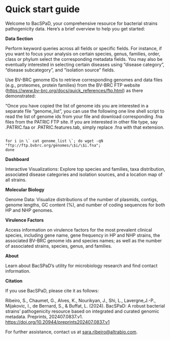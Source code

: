 # Quick start guide


Welcome to BacSPaD, your comprehensive resource for bacterial strains pathogenicity data. Here’s a brief overview to help you get started:

**Data Section**

Perform keyword queries across all fields or specific fields. For instance, if you want to focus your analysis on certain species, genus, families, order, class or phylum select  the corresponding metadata fields. You may also be eventually interested in selecting certain diseases using “disease category”, “disease subcategory”, and “isolation source” fields.

Use BV-BRC genome IDs to retrieve corresponding genomes and data files (e.g., proteomes, protein families) from the BV-BRC FTP website (https://www.bv-brc.org/docs/quick_references/ftp.html) as there demonstrated:

“Once you have copied the list of genome ids you are interested in a separate file “genome_list”, you can use the following one line shell script to read the list of genome ids from your file and download corresponding .fna files from the PATRIC FTP site. If you are interested in other file type, say .PATRIC.faa or .PATRIC.features.tab, simply replace .fna with that extension.


<code>
for i in \` cat genome_list \`; do wget -qN "ftp://ftp.bvbrc.org/genomes/\$i/\$i.fna";
done
</code>


**Dashboard**

Interactive Visualizations: Explore top species and families, taxa distribution, associated disease categories and isolation sources, and a location map of all strains.

**Molecular Biology**

Genome Data: Visualize distributions of the number of plasmids, contigs, genome lengths, GC content (%), and number of coding sequences for both HP and NHP genomes.

**Virulence Factors**

Access information on virulence factors for the most prevalent clinical species, including gene name, gene frequency in HP and NHP strains, the associated BV-BRC genome ids and species names; as well as the number of associated strains, species, genus, and families.


**About**

Learn about BacSPaD’s utility for microbiology research and find contact information.

**Citation**

If you use BacSPaD, please cite it as follows:

Ribeiro, S., Chaumet, G., Alves, K., Nourikyan, J., Shi, L., Lavergne,J.-P., Mijakovic, I., de Bernard, S., & Buffat, L. (2024). BacSPaD: A robust bacterial strains’ pathogenicity resource based on integrated and curated genomic metadata. Preprints, 202407.0837.v1. 
https://doi.org/10.20944/preprints202407.0837.v1


For further assistance, contact us at sara.ribeiro@altrabio.com.

